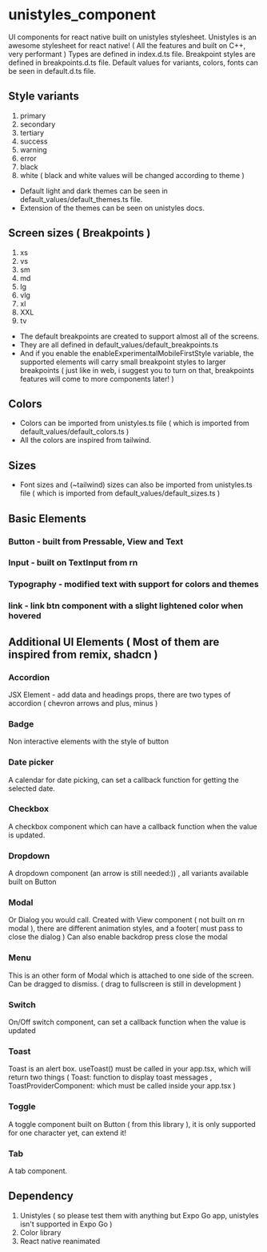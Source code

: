 # unistyles_component
UI components for react native built on unistyles stylesheet. 
Unistyles is an awesome stylesheet for react native! ( All the features and built on C++, very performant )
Types are defined in index.d.ts file.
Breakpoint styles are defined in breakpoints.d.ts file.
Default values for variants, colors, fonts can be seen in default.d.ts file. 

## Style variants
1. primary
2. secondary
3. tertiary
4. success
5. warning
6. error
7. black
8. white ( black and white values will be changed according to theme )
- Default light and dark themes can be seen in default_values/default_themes.ts file.
- Extension of the themes can be seen on unistyles docs.

## Screen sizes ( Breakpoints ) 
1. xs
2. vs
3. sm
4. md
5. lg
6. vlg
5. xl
6. XXL
7. tv
- The default breakpoints are created to support almost all of the screens.
- They are all defined in default_values/default_breakpoints.ts
- And if you enable the enableExperimentalMobileFirstStyle variable, the supported elements will carry small breakpoint styles to larger breakpoints ( just like in web, i suggest you to turn on that, breakpoints features will come to more components later! )

## Colors 
- Colors can be imported from unistyles.ts file ( which is imported from default_values/default_colors.ts )
- All the colors are inspired from tailwind.

## Sizes
- Font sizes and (~tailwind) sizes can also be imported from unistyles.ts file ( which is imported from default_values/default_sizes.ts )
  
## Basic Elements
### Button - built from Pressable, View and Text
### Input - built on TextInput from rn
### Typography - modified text with support for colors and themes
### link - link btn component with a slight lightened color when hovered

## Additional UI Elements ( Most of them are inspired from remix, shadcn )
### Accordion
JSX Element - add data and headings props, there are two types of accordion ( chevron arrows and plus, minus )

### Badge
Non interactive elements with the style of button

### Date picker
A calendar for date picking, can set a callback function for getting the selected date.

### Checkbox 
A checkbox component which can have a callback function when the value is updated.

### Dropdown
A dropdown component (an arrow is still needed:)) , all variants available built on Button

### Modal
Or Dialog you would call. Created with View component ( not built on rn modal ), there are different animation styles, and a footer( must pass to close the dialog )
Can also enable backdrop press close the modal

### Menu
This is an other form of Modal which is attached to one side of the screen. Can be dragged to dismiss. ( drag to fullscreen is still in development )

### Switch
On/Off switch component, can set a callback function when the value is updated

### Toast
Toast is an alert box. useToast() must be called in your app.tsx, which will return two things ( Toast: function to display toast messages , ToastProviderComponent: which must be called inside your app.tsx ) 

### Toggle
A toggle component built on Button ( from this library ), it is only supported for one character yet, 
can extend it!

### Tab
A tab component.

## Dependency 
1. Unistyles ( so please test them with anything but Expo Go app, unistyles isn't supported in Expo Go ) 
2. Color library
3. React native reanimated

